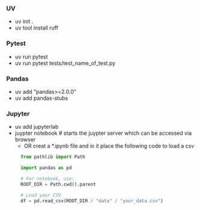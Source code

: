 ### UV
- uv init .
- uv tool install ruff

### Pytest
- uv run pytest
- uv run pytest tests/test_name_of_test.py

### Pandas
- uv add "pandas>=2.0.0"
- uv add pandas-stubs

### Jupyter
- uv add jupyterlab
- juypter notebook # starts the juypter server which can be accessed via browser
  - OR creat a *.ipynb file and in it place the following code to load a csv
  ```python
    from pathlib import Path

    import pandas as pd

    # For notebook, use:
    ROOT_DIR = Path.cwd().parent

    # Load your CSV
    df = pd.read_csv(ROOT_DIR / "data" / "your_data.csv")
  ```
